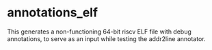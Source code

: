 # annotations_elf

This generates a non-functioning 64-bit riscv ELF file with debug annotations,
to serve as an input while testing the addr2line annotator.
